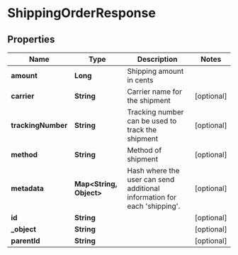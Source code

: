 

# ShippingOrderResponse


## Properties

| Name | Type | Description | Notes |
|------------ | ------------- | ------------- | -------------|
|**amount** | **Long** | Shipping amount in cents |  |
|**carrier** | **String** | Carrier name for the shipment |  [optional] |
|**trackingNumber** | **String** | Tracking number can be used to track the shipment |  [optional] |
|**method** | **String** | Method of shipment |  [optional] |
|**metadata** | **Map&lt;String, Object&gt;** | Hash where the user can send additional information for each &#39;shipping&#39;. |  [optional] |
|**id** | **String** |  |  [optional] |
|**_object** | **String** |  |  [optional] |
|**parentId** | **String** |  |  [optional] |



